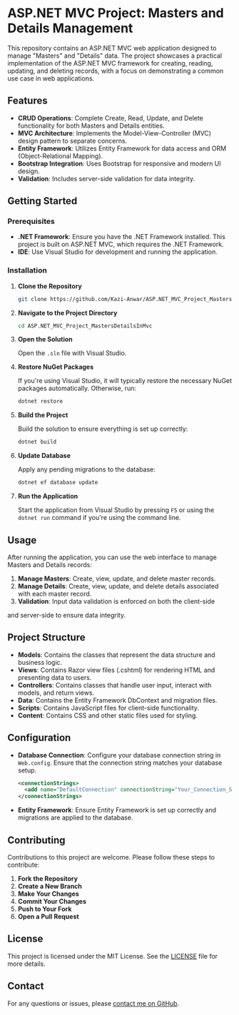 # ASP.NET MVC Project: Masters and Details Management

This repository contains an ASP.NET MVC web application designed to manage "Masters" and "Details" data. The project showcases a practical implementation of the ASP.NET MVC framework for creating, reading, updating, and deleting records, with a focus on demonstrating a common use case in web applications.

## Features

- **CRUD Operations**: Complete Create, Read, Update, and Delete functionality for both Masters and Details entities.
- **MVC Architecture**: Implements the Model-View-Controller (MVC) design pattern to separate concerns.
- **Entity Framework**: Utilizes Entity Framework for data access and ORM (Object-Relational Mapping).
- **Bootstrap Integration**: Uses Bootstrap for responsive and modern UI design.
- **Validation**: Includes server-side validation for data integrity.

## Getting Started

### Prerequisites

- **.NET Framework**: Ensure you have the .NET Framework installed. This project is built on ASP.NET MVC, which requires the .NET Framework.
- **IDE**: Use Visual Studio for development and running the application.

### Installation

1. **Clone the Repository**

   ```sh
   git clone https://github.com/Kazi-Anwar/ASP.NET_MVC_Project_MastersDetailsInMvc.git
   ```

2. **Navigate to the Project Directory**

   ```sh
   cd ASP.NET_MVC_Project_MastersDetailsInMvc
   ```

3. **Open the Solution**

   Open the `.sln` file with Visual Studio.

4. **Restore NuGet Packages**

   If you're using Visual Studio, it will typically restore the necessary NuGet packages automatically. Otherwise, run:

   ```sh
   dotnet restore
   ```

5. **Build the Project**

   Build the solution to ensure everything is set up correctly:

   ```sh
   dotnet build
   ```

6. **Update Database**

   Apply any pending migrations to the database:

   ```sh
   dotnet ef database update
   ```

7. **Run the Application**

   Start the application from Visual Studio by pressing `F5` or using the `dotnet run` command if you're using the command line.

## Usage

After running the application, you can use the web interface to manage Masters and Details records:

1. **Manage Masters**: Create, view, update, and delete master records.
2. **Manage Details**: Create, view, update, and delete details associated with each master record.
3. **Validation**: Input data validation is enforced on both the client-side

and server-side to ensure data integrity.

## Project Structure

- **Models**: Contains the classes that represent the data structure and business logic.
- **Views**: Contains Razor view files (.cshtml) for rendering HTML and presenting data to users.
- **Controllers**: Contains classes that handle user input, interact with models, and return views.
- **Data**: Contains the Entity Framework DbContext and migration files.
- **Scripts**: Contains JavaScript files for client-side functionality.
- **Content**: Contains CSS and other static files used for styling.

## Configuration

- **Database Connection**: Configure your database connection string in `Web.config`. Ensure that the connection string matches your database setup.

  ```xml
  <connectionStrings>
    <add name="DefaultConnection" connectionString="Your_Connection_String" providerName="System.Data.SqlClient" />
  </connectionStrings>
  ```

- **Entity Framework**: Ensure Entity Framework is set up correctly and migrations are applied to the database.

## Contributing

Contributions to this project are welcome. Please follow these steps to contribute:

1. **Fork the Repository**
2. **Create a New Branch**
3. **Make Your Changes**
4. **Commit Your Changes**
5. **Push to Your Fork**
6. **Open a Pull Request**

## License

This project is licensed under the MIT License. See the [LICENSE](LICENSE) file for more details.

## Contact

For any questions or issues, please [contact me on GitHub](https://github.com/Kazi-Anwar).
